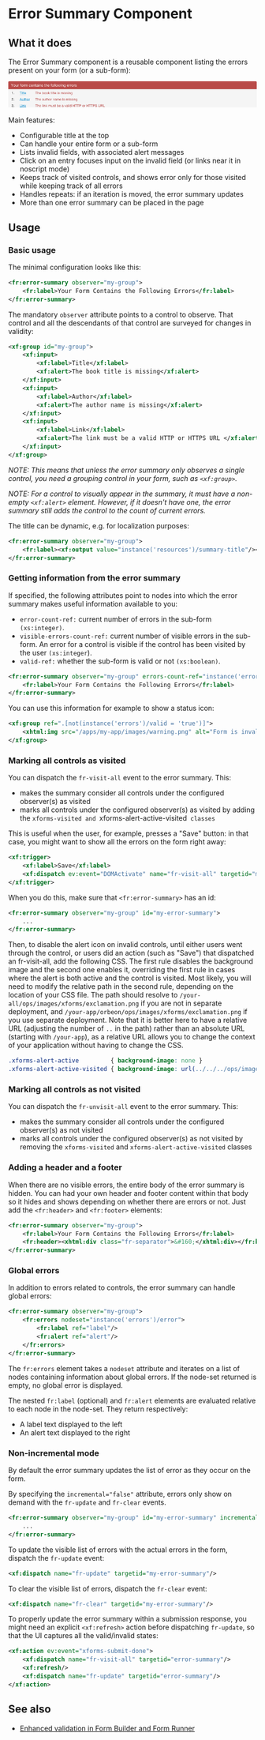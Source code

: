 # Error Summary Component

<!-- toc -->

## What it does

The Error Summary component is a reusable component listing the errors present on your form (or a sub-form):

![](images/xbl-error-summary-errors.png)

Main features:

* Configurable title at the top
* Can handle your entire form or a sub-form
* Lists invalid fields, with associated alert messages
* Click on an entry focuses input on the invalid field (or links near it in noscript mode)
* Keeps track of visited controls, and shows error only for those visited while keeping track of all errors
* Handles repeats: if an iteration is moved, the error summary updates
* More than one error summary can be placed in the page

## Usage

### Basic usage

The minimal configuration looks like this:

```xml
<fr:error-summary observer="my-group">
    <fr:label>Your Form Contains the Following Errors</fr:label>
</fr:error-summary>
```

The mandatory `observer` attribute points to a control to observe. That control and all the descendants of that control are surveyed for changes in validity:

```xml
<xf:group id="my-group">
    <xf:input>
        <xf:label>Title</xf:label>
        <xf:alert>The book title is missing</xf:alert>
    </xf:input>
    <xf:input>
        <xf:label>Author</xf:label>
        <xf:alert>The author name is missing</xf:alert>
    </xf:input>
    <xf:input>
        <xf:label>Link</xf:label>
        <xf:alert>The link must be a valid HTTP or HTTPS URL </xf:alert>
    </xf:input>
</xf:group>
```

_NOTE: This means that unless the error summary only observes a single control, you need a grouping control in your form, such as `<xf:group>`._

_NOTE: For a control to visually appear in the summary, it must have a non-empty `<xf:alert>` element. However, if it doesn't have one, the error summary still adds the control to the count of current errors._

The title can be dynamic, e.g. for localization purposes:

```xml
<fr:error-summary observer="my-group">
    <fr:label><xf:output value="instance('resources')/summary-title"/></fr:label>
</fr:error-summary>
```

### Getting information from the error summary

If specified, the following attributes point to nodes into which the error summary makes useful information available to you:

* `error-count-ref:` current number of errors in the sub-form `(xs:integer)`.
* `visible-errors-count-ref:` current number of visible errors in the sub-form.  An error for a control is visible if the control has been visited by the user `(xs:integer`).
* `valid-ref:` whether the sub-form is valid or not `(xs:boolean)`.

```xml
<fr:error-summary observer="my-group" errors-count-ref="instance('errors')/errors-count" valid-ref="instance('errors')/valid">
    <fr:label>Your Form Contains the Following Errors</fr:label>
</fr:error-summary>
```

You can use this information for example to show a status icon:

```xml
<xf:group ref=".[not(instance('errors')/valid = 'true')]">
    <xhtml:img src="/apps/my-app/images/warning.png" alt="Form is invalid"/>
</xf:group>
```

### Marking all controls as visited

You can dispatch the `fr-visit-all` event to the error summary. This:

* makes the summary consider all controls under the configured observer(s) as visited
* marks all controls under the configured observer(s) as visited by adding the `xforms-visited and `xforms-alert-active-visited` classes`

This is useful when the user, for example, presses a "Save" button: in that case, you might want to show all the errors on the form right away:

```xml
<xf:trigger>
    <xf:label>Save</xf:label>
    <xf:dispatch ev:event="DOMActivate" name="fr-visit-all" targetid="my-error-summary"/>
</xf:trigger>
```

When you do this, make sure that `<fr:error-summary>` has an id:

```xml
<fr:error-summary observer="my-group" id="my-error-summary">
    ...
</fr:error-summary>
```

Then, to disable the alert icon on invalid controls, until either users went through the control, or users did an action (such as "Save") that dispatched an fr-visit-all, add the following CSS. The first rule disables the background image and the second one enables it, overriding the first rule in cases where the alert is both active and the control is visited. Most likely, you will need to modify the relative path in the second rule, depending on the location of your CSS file. The path should resolve to `/your-all/ops/images/xforms/exclamation.png` if you are not in separate deployment, and `/your-app/orbeon/ops/images/xforms/exclamation.png` if you use separate deployment. Note that it is better here to have a relative URL (adjusting the number of `..` in the path) rather than an absolute URL (starting with `/your-app`), as a relative URL allows you to change the context of your application without having to change the CSS.

```css
.xforms-alert-active         { background-image: none }
.xforms-alert-active-visited { background-image: url(../../../ops/images/xforms/exclamation.png) }
```

### Marking all controls as not visited

You can dispatch the `fr-unvisit-all` event to the error summary. This:

* makes the summary consider all controls under the configured observer(s) as not visited
* marks all controls under the configured observer(s) as not visited by removing the `xforms-visited` and `xforms-alert-active-visited` classes

### Adding a header and a footer

When there are no visible errors, the entire body of the error summary is hidden. You can had your own header and footer content within that body so it hides and shows depending on whether there are errors or not. Just add the `<fr:header>` and `<fr:footer>` elements:

```xml
<fr:error-summary observer="my-group">
    <fr:label>Your Form Contains the Following Errors</fr:label>
    <fr:header><xhtml:div class="fr-separator">&#160;</xhtml:div></fr:header>
</fr:error-summary>
```

### Global errors

In addition to errors related to controls, the error summary can handle global errors:

```xml
<fr:error-summary observer="my-group">
    <fr:errors nodeset="instance('errors')/error">
        <fr:label ref="label"/>
        <fr:alert ref="alert"/>
    </fr:errors>
</fr:error-summary>
```

The `fr:errors` element takes a `nodeset` attribute and iterates on a list of nodes containing information about global errors. If the node-set returned is empty, no global error is displayed.

The nested `fr:label` (optional) and `fr:alert` elements are evaluated relative to each node in the node-set. They return respectively:

* A label text displayed to the left
* An alert text displayed to the right

### Non-incremental mode

By default the error summary updates the list of error as they occur on the form.

By specifying the `incremental="false"` attribute, errors only show on demand with the `fr-update` and `fr-clear` events.

```xml
<fr:error-summary observer="my-group" id="my-error-summary" incremental="false">
    ...
</fr:error-summary>
```

To update the visible list of errors with the actual errors in the form, dispatch the `fr-update` event:

```xml
<xf:dispatch name="fr-update" targetid="my-error-summary"/>
```

To clear the visible list of errors, dispatch the `fr-clear` event:

```xml
<xf:dispatch name="fr-clear" targetid="my-error-summary"/>
```

To properly update the error summary within a submission response, you might need an explicit `<xf:refresh>` action before dispatching `fr-update`, so that the UI captures all the valid/invalid states:

```xml
<xf:action ev:event="xforms-submit-done">
    <xf:dispatch name="fr-visit-all" targetid="error-summary"/>
    <xf:refresh/>
    <xf:dispatch name="fr-update" targetid="error-summary"/>
</xf:action>
```

## See also

- [Enhanced validation in Form Builder and Form Runner](http://blog.orbeon.com/2013/07/enhanced-validation-in-form-builder-and.html)
